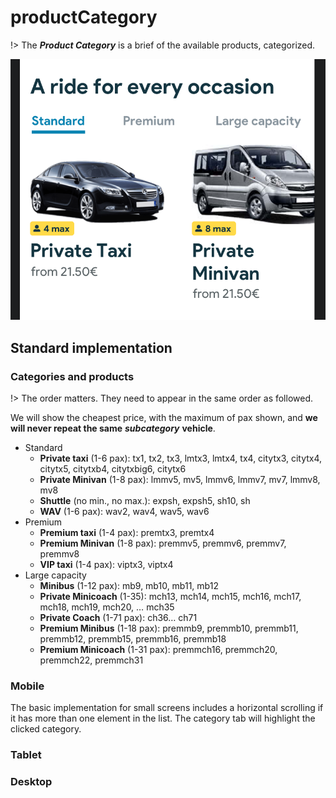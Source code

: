 # productCategory

!&gt; The _**Product Category**_ is a brief of the available products, categorized.

![Product category image](../.gitbook/assets/productcategory.png)

## Standard implementation

### Categories and products

!&gt; The order matters. They need to appear in the same order as followed.

We will show the cheapest price, with the maximum of pax shown, and **we will never repeat the same** _**subcategory**_ **vehicle**.

* Standard
  * **Private taxi** \(1-6 pax\): tx1, tx2, tx3, lmtx3, lmtx4, tx4, citytx3, citytx4, citytx5, citytxb4, citytxbig6, citytx6
  * **Private Minivan** \(1-8 pax\): lmmv5, mv5, lmmv6, lmmv7, mv7, lmmv8, mv8
  * **Shuttle** \(no min., no max.\): expsh, expsh5, sh10, sh
  * **WAV** \(1-6 pax\): wav2, wav4, wav5, wav6
* Premium
  * **Premium taxi** \(1-4 pax\): premtx3, premtx4
  * **Premium Minivan** \(1-8 pax\): premmv5, premmv6, premmv7, premmv8
  * **VIP taxi** \(1-4 pax\): viptx3, viptx4
* Large capacity
  * **Minibus** \(1-12 pax\): mb9, mb10, mb11, mb12
  * **Private Minicoach** \(1-35\): mch13, mch14, mch15, mch16, mch17, mch18, mch19, mch20, … mch35
  * **Private Coach** \(1-71 pax\): ch36… ch71
  * **Premium Minibus** \(1-18 pax\): premmb9, premmb10, premmb11, premmb12, premmb15, premmb16, premmb18 
  * **Premium Minicoach** \(1-31 pax\): premmch16, premmch20, premmch22, premmch31

### Mobile

The basic implementation for small screens includes a horizontal scrolling if it has more than one element in the list. The category tab will highlight the clicked category.

### Tablet

### Desktop

